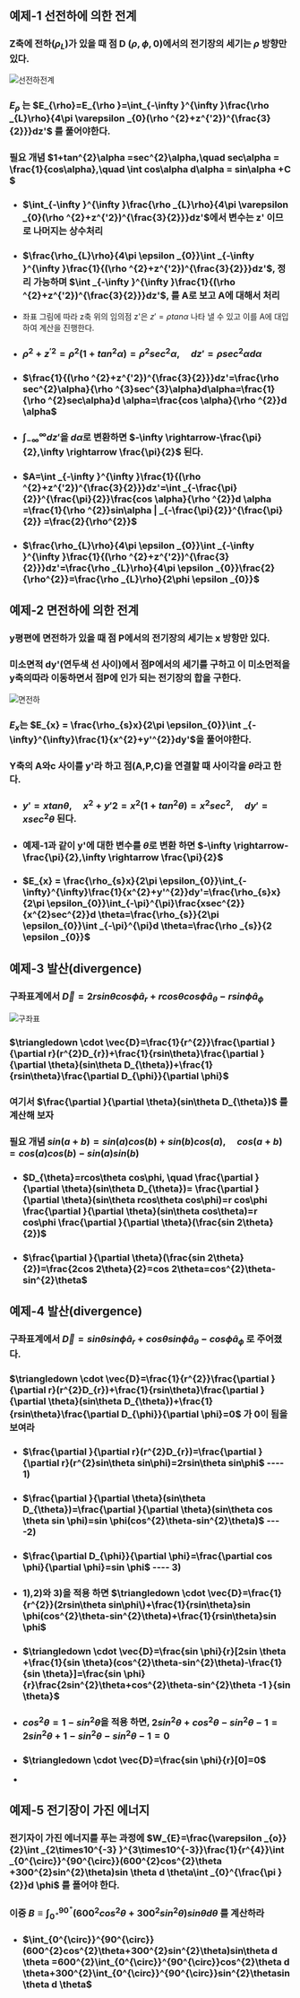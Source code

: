 
## 예제-1 선전하에 의한 전계

### Z축에 전하($\rho_{L}$)가 있을 때 점 D ($\rho , \phi ,0$)에서의 전기장의 세기는 $\rho$ 방향만 있다.  
![선전하전계](https://github.com/DooHub/Electromagnetic_Math/assets/99073912/0057c34b-0d30-48a0-8bc9-0ed18fdd4b0e)
### $E_{\rho}$ 는 $E_{\rho}=E_{\rho }=\int_{-\infty }^{\infty }\frac{\rho _{L}\rho}{4\pi \varepsilon _{0}(\rho ^{2}+z^{'2})^{\frac{3}{2}}}dz'$ 를 풀어야한다.


### 필요 개념 $1+tan^{2}\alpha =sec^{2}\alpha,\quad sec\alpha = \frac{1}{cos\alpha},\quad \int cos\alpha d\alpha = sin\alpha +C $

 + ### $\int_{-\infty }^{\infty }\frac{\rho _{L}\rho}{4\pi \varepsilon _{0}(\rho ^{2}+z^{'2})^{\frac{3}{2}}}dz'$에서 변수는 z' 이므로 나머지는 상수처리
 + ### $\frac{\rho_{L}\rho}{4\pi \epsilon _{0}}\int _{-\infty }^{\infty }\frac{1}{(\rho ^{2}+z^{'2})^{\frac{3}{2}}}dz'$, 정리 가능하며 $\int _{-\infty }^{\infty }\frac{1}{(\rho ^{2}+z^{'2})^{\frac{3}{2}}}dz'$, 를 A로 보고 A에 대해서 처리
 + 좌표 그림에 따라 z축 위의 임의점 z'은 $z'=\rho tan\alpha$ 나타 낼 수 있고 이를 A에 대입 하여 계산을 진행한다.
 + ### $\rho ^{2}+z^{'2}=\rho ^{2}(1+tan^{2}\alpha)=\rho ^{2}sec^{2}\alpha, \quad dz'=\rho sec^{2}\alpha d\alpha$
 + ### $\frac{1}{(\rho ^{2}+z^{'2})^{\frac{3}{2}}}dz'=\frac{\rho sec^{2}\alpha}{\rho ^{3}sec^{3}\alpha}d\alpha=\frac{1}{\rho ^{2}sec\alpha}d \alpha=\frac{cos \alpha}{\rho ^{2}}d \alpha$
 + ### $\int_{-\infty }^{\infty }dz'$을 $d\alpha$로 변환하면 $-\infty \rightarrow-\frac{\pi}{2},\infty \rightarrow \frac{\pi}{2}$ 된다.
 + ### $A=\int _{-\infty }^{\infty }\frac{1}{(\rho ^{2}+z^{'2})^{\frac{3}{2}}}dz'=\int _{-\frac{\pi}{2}}^{\frac{\pi}{2}}\frac{cos \alpha}{\rho ^{2}}d \alpha =\frac{1}{\rho ^{2}}sin\alpha | _{-\frac{\pi}{2}}^{\frac{\pi}{2}} =\frac{2}{\rho^{2}}$
 + ### $\frac{\rho_{L}\rho}{4\pi \epsilon _{0}}\int _{-\infty }^{\infty }\frac{1}{(\rho ^{2}+z^{'2})^{\frac{3}{2}}}dz'=\frac{\rho _{L}\rho}{4\pi \epsilon _{0}}\frac{2}{\rho^{2}}=\frac{\rho _{L}\rho}{2\phi \epsilon _{0}}$



## 예제-2 면전하에 의한 전계

### y평편에 면전하가 있을 때 점 P에서의 전기장의 세기는 x 방항만 있다. 
### 미소면적 dy'(연두색 선 사이)에서 점P에서의 세기를 구하고 이 미소먼적을 y축의따라 이동하면서 점P에 인가 되는 전기장의 합을 구한다. 
![면전하](https://github.com/DooHub/Electromagnetic_Math/assets/99073912/17794d05-c639-4d8b-bd7d-3ba169302469)

### $E_{x}$는 $E_{x} = \frac{\rho_{s}x}{2\pi \epsilon_{0}}\int _{-\infty}^{\infty}\frac{1}{x^{2}+y'^{2}}dy'$을 풀어야한다.
### Y축의 A와c 사이를 y'라 하고 점(A,P,C)을 연결할 때 사이각을 $\theta$라고 한다. 

+ ### $y'=xtan\theta, \quad x^{2}+y'{2}=x^{2}(1+tan^{2}\theta)=x^{2}sec^{2},\quad dy'=xsec^{2}\theta$ 된다.
+ ### 예제-1과 같이 y'에 대한 변수를 $\theta$로 변환 하면 $-\infty \rightarrow-\frac{\pi}{2},\infty \rightarrow \frac{\pi}{2}$
+ ### $E_{x} = \frac{\rho_{s}x}{2\pi \epsilon_{0}}\int_{-\infty}^{\infty}\frac{1}{x^{2}+y'^{2}}dy'=\frac{\rho_{s}x}{2\pi \epsilon_{0}}\int_{-\pi}^{\pi}\frac{xsec^{2}}{x^{2}sec^{2}}d \theta=\frac{\rho_{s}}{2\pi \epsilon_{0}}\int _{-\pi}^{\pi}d \theta=\frac{\rho _{s}}{2 \epsilon _{0}}$


## 예제-3 발산(divergence)
### 구좌표계에서 $\vec{D}=2rsin\theta cos\phi\hat{a} _{r}+rcos\theta cos\phi \hat{a} _{\theta}-rsin\phi \hat{a} _{\phi}$
![구좌표](https://github.com/DooHub/Electromagnetic_Math/assets/99073912/7a71e37a-e57a-41d5-a747-30fb618ed1c1)
### $\triangledown \cdot \vec{D}=\frac{1}{r^{2}}\frac{\partial }{\partial r}(r^{2}D_{r})+\frac{1}{rsin\theta}\frac{\partial }{\partial \theta}(sin\theta D_{\theta})+\frac{1}{rsin\theta}\frac{\partial D_{\phi}}{\partial \phi}$
### 여기서 $\frac{\partial }{\partial \theta}(sin\theta D_{\theta})$ 를 계산해 보자
### 필요 개념 $sin(a+b)=sin(a)cos(b)+sin(b)cos(a),\quad cos(a+b)=cos(a)cos(b)-sin(a)sin(b)$
+ ### $D_{\theta}=rcos\theta cos\phi, \quad \frac{\partial }{\partial \theta}(sin\theta D_{\theta})= \frac{\partial }{\partial \theta}(sin\theta rcos\theta cos\phi)=r cos\phi \frac{\partial }{\partial \theta}(sin\theta cos\theta)=r cos\phi \frac{\partial }{\partial \theta}(\frac{sin 2\theta}{2})$
+ ### $\frac{\partial }{\partial \theta}(\frac{sin 2\theta}{2})=\frac{2cos 2\theta}{2}=cos 2\theta=cos^{2}\theta-sin^{2}\theta$

## 예제-4 발산(divergence)
### 구좌표계에서 $\vec{D}=sin\theta sin\phi\hat{a} _{r}+cos\theta sin\phi \hat{a} _{\theta}-cos\phi \hat{a} _{\phi}$ 로 주어졌다.
### $\triangledown \cdot \vec{D}=\frac{1}{r^{2}}\frac{\partial }{\partial r}(r^{2}D_{r})+\frac{1}{rsin\theta}\frac{\partial }{\partial \theta}(sin\theta D_{\theta})+\frac{1}{rsin\theta}\frac{\partial D_{\phi}}{\partial \phi}=0$ 가 0이 됨을 보여라 

+ ### $\frac{\partial }{\partial r}(r^{2}D_{r})=\frac{\partial }{\partial r}(r^{2}sin\theta sin\phi\)=2rsin\theta sin\phi\$ ---- 1)
+ ### $\frac{\partial }{\partial \theta}(sin\theta D_{\theta})=\frac{\partial }{\partial \theta}(sin\theta cos \theta sin \phi)=sin \phi(cos^{2}\theta-sin^{2}\theta)$ ----2)
+ ### $\frac{\partial D_{\phi}}{\partial \phi}=\frac{\partial cos \phi}{\partial \phi}=sin \phi$  ---- 3)
+ ### 1),2)와 3)을 적용 하면 $\triangledown \cdot \vec{D}=\frac{1}{r^{2}}(2rsin\theta sin\phi\)+\frac{1}{rsin\theta}sin \phi(cos^{2}\theta-sin^{2}\theta)+\frac{1}{rsin\theta}sin \phi$
+ ### $\triangledown \cdot \vec{D}=\frac{sin \phi}{r}[2sin \theta +\frac{1}{sin \theta}(cos^{2}\theta-sin^{2}\theta)-\frac{1}{sin \theta}]=\frac{sin \phi}{r}\frac{2sin^{2}\theta+cos^{2}\theta-sin^{2}\theta -1 }{sin \theta}$
+ ### $cos^{2}\theta=1-sin^{2}\theta$을 적용 하면, $2sin^{2}\theta+cos^{2}\theta-sin^{2}\theta -1=2sin^{2}\theta+1-sin^{2}\theta-sin^{2}\theta-1=0$
+ ### $\triangledown \cdot \vec{D}=\frac{sin \phi}{r}[0]=0$
+ 
## 예제-5 전기장이 가진 에너지
### 전기자이 가진 에너지를 푸는 과정에 $W_{E}=\frac{\varepsilon _{o}}{2}\int _{2\times10^{-3} }^{3\times10^{-3}}\frac{1}{r^{4}}\int _{0^{\circ}}^{90^{\circ}}(600^{2}cos^{2}\theta +300^{2}sin^{2}\theta)sin \theta d \theta\int _{0}^{\frac{\pi }{2}}d \phi$ 를 폴어야 한다.
### 이중 $B\equiv \int_{0^{\circ}}^{90^{\circ}}(600^{2}cos^{2}\theta+300^{2}sin^{2}\theta)sin\theta d \theta$ 를 계산하라
+ ### $\int_{0^{\circ}}^{90^{\circ}}(600^{2}cos^{2}\theta+300^{2}sin^{2}\theta)sin\theta d \theta =600^{2}\int_{0^{\circ}}^{90^{\circ}}cos^{2}\theta d \theta+300^{2}\int_{0^{\circ}}^{90^{\circ}}sin^{2}\thetasin\theta d \theta$
